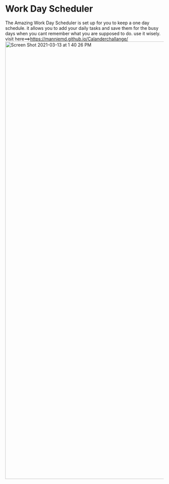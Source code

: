 # Work Day Scheduler
The Amazing Work Day Scheduler is set up for you to keep a one day schedule. 
it allows you to add your daily tasks and save them for the busy days when you cant remember what you are supposed to do. 
use it wisely. 
visit here==>https://manniemd.github.io/Calanderchallange/
<img width="1387" alt="Screen Shot 2021-03-13 at 1 40 26 PM" src="https://user-images.githubusercontent.com/76885757/111041249-5aeb3900-8405-11eb-8b2c-bd9c5194e9f8.png">

